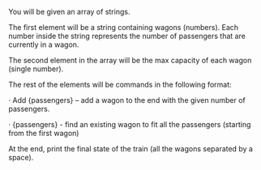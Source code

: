You will be given an array of strings.

The first element will be a string containing wagons (numbers). Each number inside the string represents the number of passengers that are currently in a wagon.

The second element in the array will be the max capacity of each wagon (single number).

The rest of the elements will be commands in the following format:

· Add {passengers} – add a wagon to the end with the given number of passengers.

· {passengers} - find an existing wagon to fit all the passengers (starting from the first wagon)

At the end, print the final state of the train (all the wagons separated by a space).